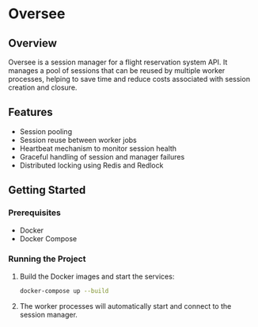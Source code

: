 # Oversee

## Overview

Oversee is a session manager for a flight reservation system API. It manages a pool of sessions that can be reused by multiple worker processes, helping to save time and reduce costs associated with session creation and closure.

## Features

- Session pooling
- Session reuse between worker jobs
- Heartbeat mechanism to monitor session health
- Graceful handling of session and manager failures
- Distributed locking using Redis and Redlock

## Getting Started

### Prerequisites

- Docker
- Docker Compose

### Running the Project

1. Build the Docker images and start the services:

    ```bash
    docker-compose up --build
    ```

3. The worker processes will automatically start and connect to the session manager.
